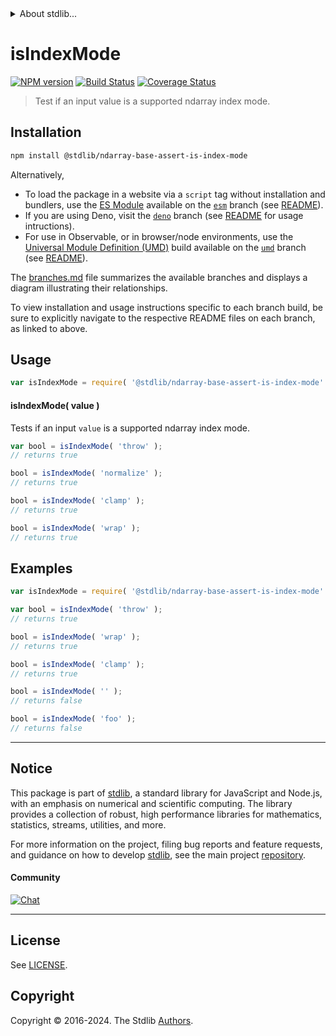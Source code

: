 <!--

@license Apache-2.0

Copyright (c) 2018 The Stdlib Authors.

Licensed under the Apache License, Version 2.0 (the "License");
you may not use this file except in compliance with the License.
You may obtain a copy of the License at

   http://www.apache.org/licenses/LICENSE-2.0

Unless required by applicable law or agreed to in writing, software
distributed under the License is distributed on an "AS IS" BASIS,
WITHOUT WARRANTIES OR CONDITIONS OF ANY KIND, either express or implied.
See the License for the specific language governing permissions and
limitations under the License.

-->


<details>
  <summary>
    About stdlib...
  </summary>
  <p>We believe in a future in which the web is a preferred environment for numerical computation. To help realize this future, we've built stdlib. stdlib is a standard library, with an emphasis on numerical and scientific computation, written in JavaScript (and C) for execution in browsers and in Node.js.</p>
  <p>The library is fully decomposable, being architected in such a way that you can swap out and mix and match APIs and functionality to cater to your exact preferences and use cases.</p>
  <p>When you use stdlib, you can be absolutely certain that you are using the most thorough, rigorous, well-written, studied, documented, tested, measured, and high-quality code out there.</p>
  <p>To join us in bringing numerical computing to the web, get started by checking us out on <a href="https://github.com/stdlib-js/stdlib">GitHub</a>, and please consider <a href="https://opencollective.com/stdlib">financially supporting stdlib</a>. We greatly appreciate your continued support!</p>
</details>

# isIndexMode

[![NPM version][npm-image]][npm-url] [![Build Status][test-image]][test-url] [![Coverage Status][coverage-image]][coverage-url] <!-- [![dependencies][dependencies-image]][dependencies-url] -->

> Test if an input value is a supported ndarray index mode.

<!-- Section to include introductory text. Make sure to keep an empty line after the intro `section` element and another before the `/section` close. -->

<section class="intro">

</section>

<!-- /.intro -->

<!-- Package usage documentation. -->

<section class="installation">

## Installation

```bash
npm install @stdlib/ndarray-base-assert-is-index-mode
```

Alternatively,

-   To load the package in a website via a `script` tag without installation and bundlers, use the [ES Module][es-module] available on the [`esm`][esm-url] branch (see [README][esm-readme]).
-   If you are using Deno, visit the [`deno`][deno-url] branch (see [README][deno-readme] for usage intructions).
-   For use in Observable, or in browser/node environments, use the [Universal Module Definition (UMD)][umd] build available on the [`umd`][umd-url] branch (see [README][umd-readme]).

The [branches.md][branches-url] file summarizes the available branches and displays a diagram illustrating their relationships.

To view installation and usage instructions specific to each branch build, be sure to explicitly navigate to the respective README files on each branch, as linked to above.

</section>

<section class="usage">

## Usage

```javascript
var isIndexMode = require( '@stdlib/ndarray-base-assert-is-index-mode' );
```

#### isIndexMode( value )

Tests if an input `value` is a supported ndarray index mode.

```javascript
var bool = isIndexMode( 'throw' );
// returns true

bool = isIndexMode( 'normalize' );
// returns true

bool = isIndexMode( 'clamp' );
// returns true

bool = isIndexMode( 'wrap' );
// returns true
```

</section>

<!-- /.usage -->

<!-- Package usage notes. Make sure to keep an empty line after the `section` element and another before the `/section` close. -->

<section class="notes">

</section>

<!-- /.notes -->

<!-- Package usage examples. -->

<section class="examples">

## Examples

<!-- eslint no-undef: "error" -->

```javascript
var isIndexMode = require( '@stdlib/ndarray-base-assert-is-index-mode' );

var bool = isIndexMode( 'throw' );
// returns true

bool = isIndexMode( 'wrap' );
// returns true

bool = isIndexMode( 'clamp' );
// returns true

bool = isIndexMode( '' );
// returns false

bool = isIndexMode( 'foo' );
// returns false
```

</section>

<!-- /.examples -->

<!-- Section to include cited references. If references are included, add a horizontal rule *before* the section. Make sure to keep an empty line after the `section` element and another before the `/section` close. -->

<section class="references">

</section>

<!-- /.references -->

<!-- Section for related `stdlib` packages. Do not manually edit this section, as it is automatically populated. -->

<section class="related">

</section>

<!-- /.related -->

<!-- Section for all links. Make sure to keep an empty line after the `section` element and another before the `/section` close. -->


<section class="main-repo" >

* * *

## Notice

This package is part of [stdlib][stdlib], a standard library for JavaScript and Node.js, with an emphasis on numerical and scientific computing. The library provides a collection of robust, high performance libraries for mathematics, statistics, streams, utilities, and more.

For more information on the project, filing bug reports and feature requests, and guidance on how to develop [stdlib][stdlib], see the main project [repository][stdlib].

#### Community

[![Chat][chat-image]][chat-url]

---

## License

See [LICENSE][stdlib-license].


## Copyright

Copyright &copy; 2016-2024. The Stdlib [Authors][stdlib-authors].

</section>

<!-- /.stdlib -->

<!-- Section for all links. Make sure to keep an empty line after the `section` element and another before the `/section` close. -->

<section class="links">

[npm-image]: http://img.shields.io/npm/v/@stdlib/ndarray-base-assert-is-index-mode.svg
[npm-url]: https://npmjs.org/package/@stdlib/ndarray-base-assert-is-index-mode

[test-image]: https://github.com/stdlib-js/ndarray-base-assert-is-index-mode/actions/workflows/test.yml/badge.svg?branch=v0.2.1
[test-url]: https://github.com/stdlib-js/ndarray-base-assert-is-index-mode/actions/workflows/test.yml?query=branch:v0.2.1

[coverage-image]: https://img.shields.io/codecov/c/github/stdlib-js/ndarray-base-assert-is-index-mode/main.svg
[coverage-url]: https://codecov.io/github/stdlib-js/ndarray-base-assert-is-index-mode?branch=main

<!--

[dependencies-image]: https://img.shields.io/david/stdlib-js/ndarray-base-assert-is-index-mode.svg
[dependencies-url]: https://david-dm.org/stdlib-js/ndarray-base-assert-is-index-mode/main

-->

[chat-image]: https://img.shields.io/gitter/room/stdlib-js/stdlib.svg
[chat-url]: https://app.gitter.im/#/room/#stdlib-js_stdlib:gitter.im

[stdlib]: https://github.com/stdlib-js/stdlib

[stdlib-authors]: https://github.com/stdlib-js/stdlib/graphs/contributors

[umd]: https://github.com/umdjs/umd
[es-module]: https://developer.mozilla.org/en-US/docs/Web/JavaScript/Guide/Modules

[deno-url]: https://github.com/stdlib-js/ndarray-base-assert-is-index-mode/tree/deno
[deno-readme]: https://github.com/stdlib-js/ndarray-base-assert-is-index-mode/blob/deno/README.md
[umd-url]: https://github.com/stdlib-js/ndarray-base-assert-is-index-mode/tree/umd
[umd-readme]: https://github.com/stdlib-js/ndarray-base-assert-is-index-mode/blob/umd/README.md
[esm-url]: https://github.com/stdlib-js/ndarray-base-assert-is-index-mode/tree/esm
[esm-readme]: https://github.com/stdlib-js/ndarray-base-assert-is-index-mode/blob/esm/README.md
[branches-url]: https://github.com/stdlib-js/ndarray-base-assert-is-index-mode/blob/main/branches.md

[stdlib-license]: https://raw.githubusercontent.com/stdlib-js/ndarray-base-assert-is-index-mode/main/LICENSE

</section>

<!-- /.links -->

